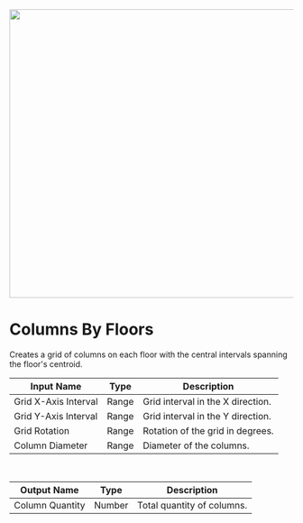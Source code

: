 <img src="preview.png" width="512">

# Columns By Floors

Creates a grid of columns on each floor with the central intervals spanning the floor's centroid.

|Input Name|Type|Description|
|---|---|---|
|Grid X-Axis Interval|Range|Grid interval in the X direction.|
|Grid Y-Axis Interval|Range|Grid interval in the Y direction.|
|Grid Rotation|Range|Rotation of the grid in degrees.|
|Column Diameter|Range|Diameter of the columns.|


<br>

|Output Name|Type|Description|
|---|---|---|
|Column Quantity|Number|Total quantity of columns.|

